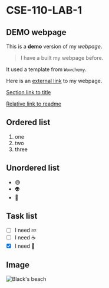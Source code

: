 # CSE-110-LAB-1
## DEMO webpage
This is a **demo** version of my *webpage*.
> I have a built my webpage before.

It used a template from `Wowchemy`.

Here is an [external link](https://aaron3963.github.io/) to my webpage.

[Section link to title](#cse-110-lab-1)

[Relative link to readme](README.md)

## Ordered list
1. one
2. two
3. three

## Unordered list
- 😅
- 👽
- 🤖

## Task list
- [ ] I need 💤
- [ ] I need ☕
- [x] I need 🧠

## Image
![Black's beach](img.jpg)

